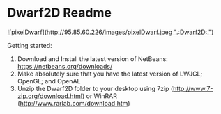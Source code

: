 Dwarf2D Readme
=======

<a href='http://95.85.60.226'>
  ![pixelDwarf](http://95.85.60.226/images/pixelDwarf.jpeg ".:Dwarf2D:.")
</a>


Getting started:

1. Download and Install the latest version of NetBeans: https://netbeans.org/downloads/
2. Make absolutely sure that you have the latest version of LWJGL; OpenGL; and OpenAL
3. Unzip the Dwarf2D folder to your desktop using 7zip (http://www.7-zip.org/download.html) or WinRAR (http://www.rarlab.com/download.htm)
